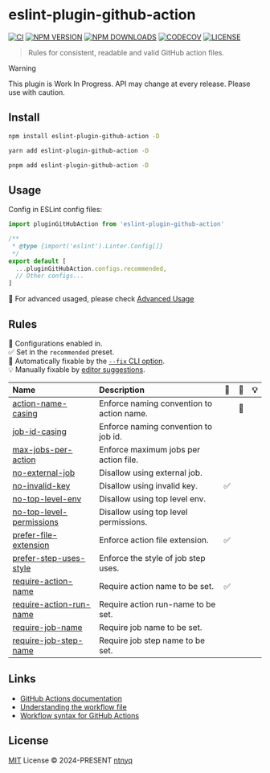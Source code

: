 # eslint-plugin-github-action

[![CI](https://github.com/ntnyq/eslint-plugin-github-action/workflows/CI/badge.svg)](https://github.com/ntnyq/eslint-plugin-github-action/actions)
[![NPM VERSION](https://img.shields.io/npm/v/eslint-plugin-github-action.svg)](https://www.npmjs.com/package/eslint-plugin-github-action)
[![NPM DOWNLOADS](https://img.shields.io/npm/dy/eslint-plugin-github-action.svg)](https://www.npmjs.com/package/eslint-plugin-github-action)
[![CODECOV](https://codecov.io/github/ntnyq/eslint-plugin-github-action/branch/main/graph/badge.svg)](https://codecov.io/github/ntnyq/eslint-plugin-github-action)
[![LICENSE](https://img.shields.io/github/license/ntnyq/eslint-plugin-github-action.svg)](https://github.com/ntnyq/eslint-plugin-github-action/blob/main/LICENSE)

> Rules for consistent, readable and valid GitHub action files.

> [!WARNING]
> This plugin is Work In Progress. API may change at every release. Please use with caution.

## Install

```bash
npm install eslint-plugin-github-action -D
```

```bash
yarn add eslint-plugin-github-action -D
```

```bash
pnpm add eslint-plugin-github-action -D
```

## Usage

Config in ESLint config files:

```ts
import pluginGitHubAction from 'eslint-plugin-github-action'

/**
 * @type {import('eslint').Linter.Config[]}
 */
export default [
  ...pluginGitHubAction.configs.recommended,
  // Other configs...
]
```

:apple: For advanced usaged, please check [Advanced Usage](https://eslint-plugin-github-action.ntnyq.com/guide/#advanced-usage)

## Rules

💼 Configurations enabled in.\
✅ Set in the `recommended` preset.\
🔧 Automatically fixable by the [`--fix` CLI option](https://eslint.org/docs/user-guide/command-line-interface#--fix).\
💡 Manually fixable by [editor suggestions](https://eslint.org/docs/developer-guide/working-with-rules#providing-suggestions).

| Name                                                                                                          | Description                               | 💼  | 🔧  | 💡  |
| :------------------------------------------------------------------------------------------------------------ | :---------------------------------------- | :-: | :-: | :-: |
| [action-name-casing](https://eslint-plugin-github-action.ntnyq.com/rules/action-name-casing.html)             | Enforce naming convention to action name. |     | 🔧  |     |
| [job-id-casing](https://eslint-plugin-github-action.ntnyq.com/rules/job-id-casing.html)                       | Enforce naming convention to job id.      |     |     |     |
| [max-jobs-per-action](https://eslint-plugin-github-action.ntnyq.com/rules/max-jobs-per-action.html)           | Enforce maximum jobs per action file.     |     |     |     |
| [no-external-job](https://eslint-plugin-github-action.ntnyq.com/rules/no-external-job.html)                   | Disallow using external job.              |     |     |     |
| [no-invalid-key](https://eslint-plugin-github-action.ntnyq.com/rules/no-invalid-key.html)                     | Disallow using invalid key.               | ✅  |     |     |
| [no-top-level-env](https://eslint-plugin-github-action.ntnyq.com/rules/no-top-level-env.html)                 | Disallow using top level env.             |     |     |     |
| [no-top-level-permissions](https://eslint-plugin-github-action.ntnyq.com/rules/no-top-level-permissions.html) | Disallow using top level permissions.     |     |     |     |
| [prefer-file-extension](https://eslint-plugin-github-action.ntnyq.com/rules/prefer-file-extension.html)       | Enforce action file extension.            | ✅  |     |     |
| [prefer-step-uses-style](https://eslint-plugin-github-action.ntnyq.com/rules/prefer-step-uses-style.html)     | Enforce the style of job step uses.       |     |     |     |
| [require-action-name](https://eslint-plugin-github-action.ntnyq.com/rules/require-action-name.html)           | Require action name to be set.            | ✅  |     |     |
| [require-action-run-name](https://eslint-plugin-github-action.ntnyq.com/rules/require-action-run-name.html)   | Require action run-name to be set.        |     |     |     |
| [require-job-name](https://eslint-plugin-github-action.ntnyq.com/rules/require-job-name.html)                 | Require job name to be set.               |     |     |     |
| [require-job-step-name](https://eslint-plugin-github-action.ntnyq.com/rules/require-job-step-name.html)       | Require job step name to be set.          |     |     |     |

## Links

- [GitHub Actions documentation](https://docs.github.com/en/actions)
- [Understanding the workflow file](https://docs.github.com/en/actions/use-cases-and-examples/creating-an-example-workflow#understanding-the-workflow-file)
- [Workflow syntax for GitHub Actions](https://docs.github.com/en/actions/writing-workflows/workflow-syntax-for-github-actions)

## License

[MIT](./LICENSE) License © 2024-PRESENT [ntnyq](https://github.com/ntnyq)

